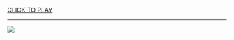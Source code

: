 
<a href="https://premium76.site?title=flight_simulator_unblocked_games&ref=13M">CLICK TO PLAY</a></h3>
<hr>

<a href="https://premium76.site?title=flight_simulator_unblocked_games&ref=13M"><img src="https://clearcache.store/games.png"></a>


